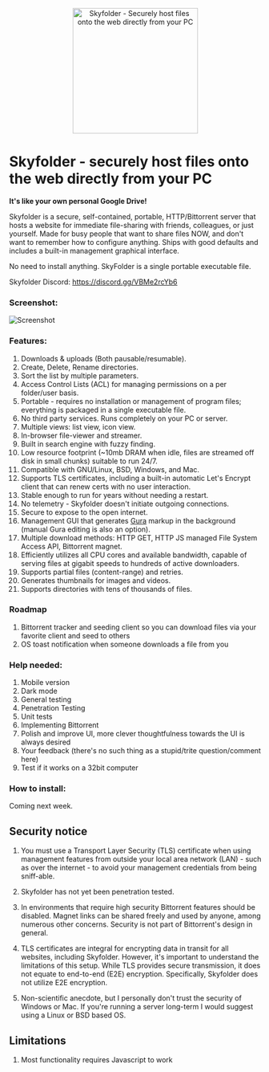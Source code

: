 <p align="center">
  <img src="https://github.com/mu-arch/skyfolder/blob/master/hosted/logo.png" alt="Skyfolder - Securely host files onto the web directly from your PC" title="SkyFolder" width="250px" height="250px">
</p>

# Skyfolder - securely host files onto the web directly from your PC

**It's like your own personal Google Drive!**

Skyfolder is a secure, self-contained, portable, HTTP/Bittorrent server that hosts a website for immediate file-sharing with friends, colleagues, or just yourself. Made for busy people that want to share files NOW, and don't want to remember how to configure anything. Ships with good defaults and includes a built-in management graphical interface.

No need to install anything. SkyFolder is a single portable executable file.

Skyfolder Discord: https://discord.gg/VBMe2rcYb6

### Screenshot:

![Screenshot](https://github.com/mu-arch/skyfolder/raw/master/Screenshot%202023-05-24%20at%207.36.56%20PM.webp)

### Features:

1. Downloads & uploads (Both pausable/resumable).
2. Create, Delete, Rename directories.
3. Sort the list by multiple parameters.
4. Access Control Lists (ACL) for managing permissions on a per folder/user basis.
5. Portable - requires no installation or management of program files; everything is packaged in a single executable file.
6. No third party services. Runs completely on your PC or server.
7. Multiple views: list view, icon view.
8. In-browser file-viewer and streamer.
9. Built in search engine with fuzzy finding.
10. Low resource footprint (~10mb DRAM when idle, files are streamed off disk in small chunks) suitable to run 24/7.
11. Compatible with GNU/Linux, BSD, Windows, and Mac.
12. Supports TLS certificates, including a built-in automatic Let's Encrypt client that can renew certs with no user interaction.
13. Stable enough to run for years without needing a restart.
14. No telemetry - Skyfolder doesn't initiate outgoing connections.
15. Secure to expose to the open internet.
16. Management GUI that generates [Gura](https://github.com/gura-conf/gura) markup in the background (manual Gura editing is also an option).
17. Multiple download methods: HTTP GET, HTTP JS managed File System Access API, Bittorrent magnet.
18. Efficiently utilizes all CPU cores and available bandwidth, capable of serving files at gigabit speeds to hundreds of active downloaders.
19. Supports partial files (content-range) and retries.
20. Generates thumbnails for images and videos.
21. Supports directories with tens of thousands of files.

### Roadmap

1. Bittorrent tracker and seeding client so you can download files via your favorite client and seed to others
2. OS toast notification when someone downloads a file from you

### Help needed:

1. Mobile version
2. Dark mode
3. General testing
4. Penetration Testing
5. Unit tests
6. Implementing Bittorrent
7. Polish and improve UI, more clever thoughtfulness towards the UI is always desired
8. Your feedback (there's no such thing as a stupid/trite question/comment here)
9. Test if it works on a 32bit computer

### How to install:

Coming next week.

## Security notice

1. You must use a Transport Layer Security (TLS) certificate when using management features from outside your local area network (LAN) - such as over the internet - to avoid your management credentials from being sniff-able.

2. Skyfolder has not yet been penetration tested.

3. In environments that require high security Bittorrent features should be disabled. Magnet links can be shared freely and used by anyone, among numerous other concerns. Security is not part of Bittorrent's design in general.

4. TLS certificates are integral for encrypting data in transit for all websites, including Skyfolder. However, it's important to understand the limitations of this setup. While TLS provides secure transmission, it does not equate to end-to-end (E2E) encryption. Specifically, Skyfolder does not utilize E2E encryption.

5. Non-scientific anecdote, but I personally don't trust the security of Windows or Mac. If you're running a server long-term I would suggest using a Linux or BSD based OS.

## Limitations

1. Most functionality requires Javascript to work
